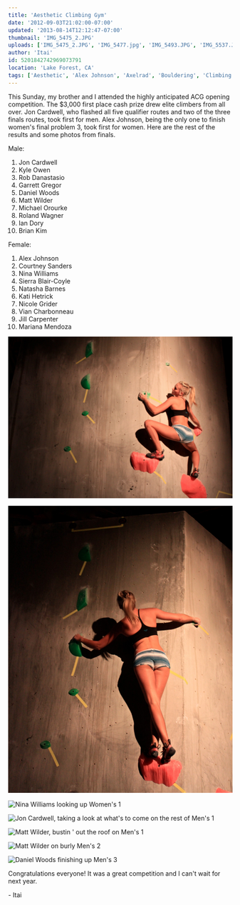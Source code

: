 ```yaml
---
title: 'Aesthetic Climbing Gym'
date: '2012-09-03T21:02:00-07:00'
updated: '2013-08-14T12:12:47-07:00'
thumbnail: 'IMG_5475_2.JPG'
uploads: ['IMG_5475_2.JPG', 'IMG_5477.jpg', 'IMG_5493.JPG', 'IMG_5537.JPG', 'IMG_5517.JPG', 'IMG_5533.JPG', 'IMG_5512.jpg']
author: 'Itai'
id: 5201842742969073791
location: 'Lake Forest, CA'
tags: ['Aesthetic', 'Alex Johnson', 'Axelrad', 'Bouldering', 'Climbing', 'Competition', 'Daniel Woods', 'hot', 'Matt Wilder', 'Nina Williams', 'Sierra Blair Coyle']
---
```


This Sunday, my brother and I attended the highly anticipated ACG opening competition. The $3,000 first place cash prize drew elite climbers from all over. Jon Cardwell, who flashed all five qualifier routes and two of the three finals routes, took first for men. Alex Johnson, being the only one to finish women's final problem 3, took first for women. Here are the rest of the results and some photos from finals.

Male:

1. Jon Cardwell
2. Kyle Owen
3. Rob Danastasio
4. Garrett Gregor
5. Daniel Woods
6. Matt Wilder
7. Michael Orourke
8. Roland Wagner
9. Ian Dory
10. Brian Kim

Female:

1. Alex Johnson
2. Courtney Sanders
3. Nina Williams
4. Sierra Blair-Coyle
5. Natasha Barnes
6. Kati Hetrick
7. Nicole Grider
8. Vian Charbonneau
9. Jill Carpenter
10. Mariana Mendoza

![Sierra Blair-Coyle keeping her balance on the Women's 1](uploads/IMG_5475_2.JPG)

![Looking at the finish](uploads/IMG_5477.jpg)

![Nina Williams looking up Women's 1](uploads/IMG_5493.JPG)

![Jon Cardwell, taking a look at what's to come on the rest of Men's 1](uploads/IMG_5537.JPG)

![Matt Wilder, bustin ' out the roof on Men's 1](uploads/IMG_5517.JPG)

![Matt Wilder on burly Men's 2](uploads/IMG_5533.JPG)

![Daniel Woods finishing up Men's 3](uploads/IMG_5512.jpg)

Congratulations everyone! It was a great competition and I can't wait for next year.

\- Itai
